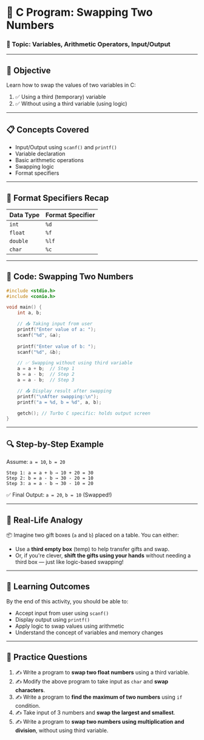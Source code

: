 
# 🔄 **C Program: Swapping Two Numbers**

### 📌 Topic: Variables, Arithmetic Operators, Input/Output

---

## 🧠 **Objective**

Learn how to swap the values of two variables in C:

1. ✅ Using a third (temporary) variable
2. ✅ Without using a third variable (using logic)

---

## 📋 **Concepts Covered**

* Input/Output using `scanf()` and `printf()`
* Variable declaration
* Basic arithmetic operations
* Swapping logic
* Format specifiers

---

## 📎 **Format Specifiers Recap**

| Data Type | Format Specifier |
| --------- | ---------------- |
| `int`     | `%d`             |
| `float`   | `%f`             |
| `double`  | `%lf`            |
| `char`    | `%c`             |

---

## 🔧 **Code: Swapping Two Numbers**

```c
#include <stdio.h>
#include <conio.h>

void main() {
    int a, b;

    // 📥 Taking input from user
    printf("Enter value of a: ");
    scanf("%d", &a);
    
    printf("Enter value of b: ");
    scanf("%d", &b);

    // ✅ Swapping without using third variable
    a = a + b;  // Step 1
    b = a - b;  // Step 2
    a = a - b;  // Step 3

    // 📤 Display result after swapping
    printf("\nAfter swapping:\n");
    printf("a = %d, b = %d", a, b);

    getch(); // Turbo C specific: holds output screen
}
```

---

## 🔍 **Step-by-Step Example**

Assume:
`a = 10`, `b = 20`

```
Step 1: a = a + b → 10 + 20 = 30
Step 2: b = a - b → 30 - 20 = 10
Step 3: a = a - b → 30 - 10 = 20
```

✅ Final Output: `a = 20`, `b = 10` (Swapped!)

---

## 🧠 **Real-Life Analogy**

📦 Imagine two gift boxes (`a` and `b`) placed on a table.
You can either:

* Use a **third empty box** (temp) to help transfer gifts and swap.
* Or, if you're clever, **shift the gifts using your hands** without needing a third box — just like logic-based swapping!

---

## 🎯 **Learning Outcomes**

By the end of this activity, you should be able to:

* Accept input from user using `scanf()`
* Display output using `printf()`
* Apply logic to swap values using arithmetic
* Understand the concept of variables and memory changes

---

## 📝 **Practice Questions**

1. ✍️ Write a program to **swap two float numbers** using a third variable.
2. ✍️ Modify the above program to take input as `char` and **swap characters**.
3. ✍️ Write a program to **find the maximum of two numbers** using `if` condition.
4. ✍️ Take input of 3 numbers and **swap the largest and smallest**.
5. ✍️ Write a program to **swap two numbers using multiplication and division**, without using third variable.
